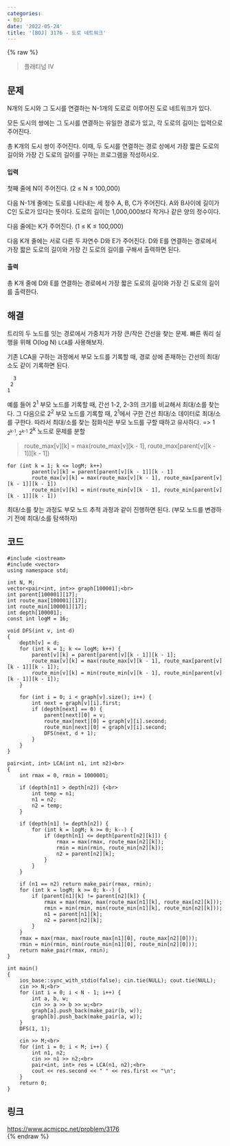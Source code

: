 ```yaml
---
categories:
- BOJ
date: '2022-05-24'
title: '[BOJ] 3176 - 도로 네트워크'
---
```


{% raw %}
> 플래티넘 IV<br>

## 문제
N개의 도시와 그 도시를 연결하는 N-1개의 도로로 이루어진 도로 네트워크가 있다.

모든 도시의 쌍에는 그 도시를 연결하는 유일한 경로가 있고, 각 도로의 길이는 입력으로 주어진다.

총 K개의 도시 쌍이 주어진다. 이때, 두 도시를 연결하는 경로 상에서 가장 짧은 도로의 길이와 가장 긴 도로의 길이를 구하는 프로그램을 작성하시오.

#### 입력
첫째 줄에 N이 주어진다. (2 ≤ N ≤ 100,000)

다음 N-1개 줄에는 도로를 나타내는 세 정수 A, B, C가 주어진다. A와 B사이에 길이가 C인 도로가 있다는 뜻이다. 도로의 길이는 1,000,000보다 작거나 같은 양의 정수이다.

다음 줄에는 K가 주어진다. (1 ≤ K ≤ 100,000)

다음 K개 줄에는 서로 다른 두 자연수 D와 E가 주어진다. D와 E를 연결하는 경로에서 가장 짧은 도로의 길이와 가장 긴 도로의 길이를 구해서 출력하면 된다.

#### 출력
총 K개 줄에 D와 E를 연결하는 경로에서 가장 짧은 도로의 길이와 가장 긴 도로의 길이를 출력한다.

## 해결
트리의 두 노드를 잇는 경로에서 가중치가 가장 큰/작은 간선을 찾는 문제. 빠른 쿼리 실행을 위해 O(log N) `LCA`를 사용해보자.

기존 LCA을 구하는 과정에서 부모 노드를 기록할 때, 경로 상에 존재하는 간선의 최대/소도 같이 기록하면 된다.
```
  3
 2
1
```
예를 들어 2<sup>1</sup> 부모 노드를 기록할 때, 간선 1-2, 2-3의 크기를 비교해서 최대/소를 찾는다. 그 다음으로 2<sup>2</sup> 부모 노드를 기록할 때, 2<sup>1</sup>에서 구한 간선 최대/소 데이터로 최대/소를 구한다. 따라서 최대/소를 찾는 점화식은 부모 노드를 구할 때하고 유사하다. => 1 <sub> 2<sup>k-1</sup>, 2<sup>k-1</sup></sub> 2<sup>k</sup> 노드로 문제를 분할<br>
> route_max[v][k] = max(route_max[v][k - 1], route_max[parent[v][k - 1]][k - 1])<br>
```
for (int k = 1; k <= logM; k++)
		parent[v][k] = parent[parent[v][k - 1]][k - 1]
		route_max[v][k] = max(route_max[v][k - 1], route_max[parent[v][k - 1]][k - 1])
		route_min[v][k] = min(route_min[v][k - 1], route_min[parent[v][k - 1]][k - 1])
```

최대/소를 찾는 과정도 부모 노드 추적 과정과 같이 진행하면 된다. (부모 노드를 변경하기 전에 최대/소를 탐색하자)

## 코드
```
#include <iostream>
#include <vector>
using namespace std;

int N, M;
vector<pair<int, int>> graph[100001];<br>
int parent[100001][17];
int route_max[100001][17];
int route_min[100001][17];
int depth[100001];
const int logM = 16;

void DFS(int v, int d)
{
	depth[v] = d;
	for (int k = 1; k <= logM; k++) {
		parent[v][k] = parent[parent[v][k - 1]][k - 1];
		route_max[v][k] = max(route_max[v][k - 1], route_max[parent[v][k - 1]][k - 1]);
		route_min[v][k] = min(route_min[v][k - 1], route_min[parent[v][k - 1]][k - 1]);
	}

	for (int i = 0; i < graph[v].size(); i++) {
		int next = graph[v][i].first;
		if (depth[next] == 0) {
			parent[next][0] = v;
			route_max[next][0] = graph[v][i].second;
			route_min[next][0] = graph[v][i].second;
			DFS(next, d + 1);
		}
	}
}

pair<int, int> LCA(int n1, int n2)<br>
{
	int rmax = 0, rmin = 1000001;

	if (depth[n1] > depth[n2]) {<br>
		int temp = n1;
		n1 = n2;
		n2 = temp;
	}

	if (depth[n1] != depth[n2]) {
		for (int k = logM; k >= 0; k--) {
			if (depth[n1] <= depth[parent[n2][k]]) {
				rmax = max(rmax, route_max[n2][k]);
				rmin = min(rmin, route_min[n2][k]);
				n2 = parent[n2][k];
			}
		}
	}

	if (n1 == n2) return make_pair(rmax, rmin);
	for (int k = logM; k >= 0; k--) {
		if (parent[n1][k] != parent[n2][k]) {
			rmax = max(rmax, max(route_max[n1][k], route_max[n2][k]));
			rmin = min(rmin, min(route_min[n1][k], route_min[n2][k]));
			n1 = parent[n1][k];
			n2 = parent[n2][k];
		}
	}
	rmax = max(rmax, max(route_max[n1][0], route_max[n2][0]));
	rmin = min(rmin, min(route_min[n1][0], route_min[n2][0]));
	return make_pair(rmax, rmin);
}

int main()
{
	ios_base::sync_with_stdio(false); cin.tie(NULL); cout.tie(NULL);
	cin >> N;<br>
	for (int i = 0; i < N - 1; i++) {
		int a, b, w;
		cin >> a >> b >> w;<br>
		graph[a].push_back(make_pair(b, w));
		graph[b].push_back(make_pair(a, w));
	}
	DFS(1, 1);

	cin >> M;<br>
	for (int i = 0; i < M; i++) {
		int n1, n2;
		cin >> n1 >> n2;<br>
		pair<int, int> res = LCA(n1, n2);<br>
		cout << res.second << " " << res.first << "\n";
	}
	return 0;
}
```

## 링크
https://www.acmicpc.net/problem/3176<br>
{% endraw %}